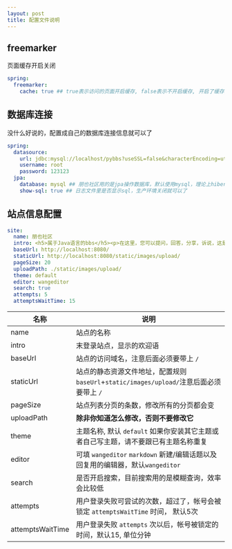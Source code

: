 ```yaml
---
layout: post
title: 配置文件说明
---
```


## freemarker

页面缓存开启关闭

```yml
spring:
  freemarker:
    cache: true ## true表示访问的页面开启缓存, false表示不开启缓存, 开启了缓存, 修改页面后会有一段时间不生效, 对流量小的网站, 建议关闭
```

## 数据库连接

没什么好说的，配置成自己的数据库连接信息就可以了

```yml
spring:
  datasource:
    url: jdbc:mysql://localhost/pybbs?useSSL=false&characterEncoding=utf8
    username: root
    password: 123123
  jpa:
    database: mysql ## 朋也社区用的是jpa操作数据库，默认使用mysql，理论上hibernate支持的数据库，pybbs都支持，我没有其它数据库，就没测试
    show-sql: true ## 日志文件里是否显示sql，生产环境关闭就可以了
```

## 站点信息配置

```yml
site:
  name: 朋也社区
  intro: <h5>属于Java语言的bbs</h5><p>在这里，您可以提问，回答，分享，诉说，这是个属于Java程序员的社区，欢迎您的加入！</p>
  baseUrl: http://localhost:8080/
  staticUrl: http://localhost:8080/static/images/upload/
  pageSize: 20
  uploadPath: ./static/images/upload/
  theme: default
  editor: wangeditor
  search: true
  attempts: 5
  attemptsWaitTime: 15
```

| 名称 | 说明 |
| --- | --- |
| name | 站点的名称 |
| intro | 末登录站点，显示的欢迎语 |
| baseUrl | 站点的访问域名，注意后面必须要带上 `/` |
| staticUrl | 站点的静态资源文件地址，配置规则 `baseUrl`+`static/images/upload/`注意后面必须要带上 `/` |
| pageSize | 站点列表分页的条数，修改所有的分页都会变 |
| uploadPath | **除非你知道怎么修改，否则不要修改它** |
| theme | 主题名称, 默认 `default` 如果你安装其它主题或者自己写主题，请不要跟已有主题名称重复 |
| editor | 可填 `wangeditor` `markdown` 新建/编辑话题以及回复用的编辑器，默认`wangeditor` |
| search | 是否开启搜索，目前搜索用的是模糊查询，效率会比较低 |
| attempts | 用户登录失败可尝试的次数，超过了，帐号会被锁定 `attemptsWaitTime` 时间， 默认5次 |
| attemptsWaitTime | 用户登录失败 `attempts` 次以后，帐号被锁定的时间，默认15, 单位分钟|

